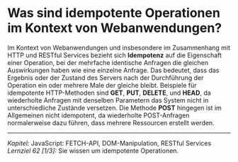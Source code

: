# Was sind idempotente Operationen im Kontext von Webanwendungen?

Im Kontext von Webanwendungen und insbesondere im Zusammenhang mit HTTP und RESTful Services bezieht sich **Idempotenz** auf die Eigenschaft einer Operation, bei der mehrfache identische Anfragen die gleichen Auswirkungen haben wie eine einzelne Anfrage. Das bedeutet, dass das Ergebnis oder der Zustand des Servers nach der Durchführung der Operation ein oder mehrere Male der gleiche bleibt. Beispiele für idempotente HTTP-Methoden sind **GET**, **PUT**, **DELETE**, und **HEAD**, da wiederholte Anfragen mit denselben Parametern das System nicht in unterschiedliche Zustände versetzen. Die Methode **POST** hingegen ist im Allgemeinen nicht idempotent, da wiederholte POST-Anfragen normalerweise dazu führen, dass mehrere Ressourcen erstellt werden.

---

_Kapitel:_ JavaScript: FETCH-API, DOM-Manipulation, RESTful Services
_Lernziel 62 \[1/3\]:_ Sie wissen um idempotente Operationen.
